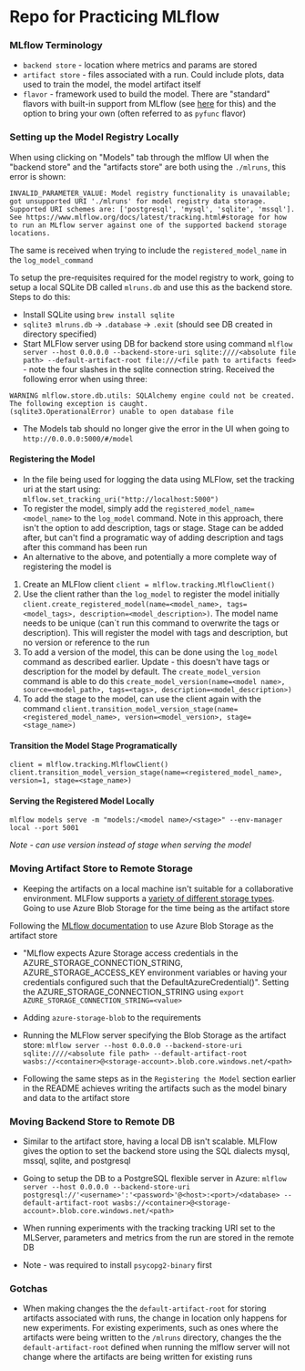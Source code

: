# Repo for Practicing MLflow


### MLflow Terminology

- `backend store` - location where metrics and params are stored
- `artifact store` - files associated with a run. Could include plots, data used to train the model, the model artifact itself
- `flavor` - framework used to build the model. There are "standard" flavors with built-in support from MLflow (see [here](https://www.mlflow.org/docs/latest/models.html#built-in-model-flavors) for this) and the option to bring your own (often referred to as `pyfunc` flavor) 


### Setting up the Model Registry Locally

When using clicking on "Models" tab through the mlflow UI when the "backend store" and the "artifacts store" are both using the `./mlruns`, this error is shown: 

```INVALID_PARAMETER_VALUE: Model registry functionality is unavailable; got unsupported URI './mlruns' for model registry data storage. Supported URI schemes are: ['postgresql', 'mysql', 'sqlite', 'mssql']. See https://www.mlflow.org/docs/latest/tracking.html#storage for how to run an MLflow server against one of the supported backend storage locations.``` 

The same is received when trying to include the `registered_model_name` in the `log_model_command`

To setup the pre-requisites required for the model registry to work, going to setup a local SQLite DB called `mlruns.db` and use this as the backend store. Steps to do this:

- Install SQLite using `brew install sqlite`
- `sqlite3 mlruns.db` -> `.database` -> `.exit` (should see DB created in directory specified)
- Start MLFlow server using DB for backend store using command `mlflow server --host 0.0.0.0 --backend-store-uri sqlite:////<absolute file path> --default-artifact-root file:///<file path to artifacts feed>` - note the four slashes in the sqlite connection string. Received the following error when using three:
``` 
WARNING mlflow.store.db.utils: SQLAlchemy engine could not be created. The following exception is caught.
(sqlite3.OperationalError) unable to open database file
```
- The Models tab should no longer give the error in the UI when going to `http://0.0.0.0:5000/#/model`

#### Registering the Model
- In the file being used for logging the data using MLFlow, set the tracking uri at the start using:
`mlflow.set_tracking_uri("http://localhost:5000")`
- To register the model, simply add the `registered_model_name=<model_name>` to the `log_model` command. Note in this approach, there isn't the option to add description, tags or stage. Stage can be added after, but can't find a programatic way of adding description and tags after this command has been run
- An alternative to the above, and potentially a more complete way of registering the model is 
1. Create an MLFlow client `client = mlflow.tracking.MlflowClient()`
2. Use the client rather than the `log_model` to register the model initially `client.create_registered_model(name=<model_name>, tags=<model_tags>, description=<model_description>)`. The model name needs to be unique (can`t run this command to overwrite the tags or description). This will register the model with tags and description, but no version or reference to the run
3. To add a version of the model, this can be done using the `log_model` command as described earlier. Update - this doesn't have tags or description for the model by default. The `create_model_version` command is able to do this `create_model_version(name=<model name>, source=<model_path>, tags=<tags>, description=<model_description>)`
4. To add the stage to the model, can use the client again with the command `client.transition_model_version_stage(name=<registered_model_name>, version=<model_version>, stage=<stage_name>)`

#### Transition the Model Stage Programatically
```
client = mlflow.tracking.MlflowClient()
client.transition_model_version_stage(name=<registered_model_name>, version=1, stage=<stage_name>)
```

#### Serving the Registered Model Locally
`mlflow models serve -m "models:/<model name>/<stage>" --env-manager local --port 5001`

*Note - can use version instead of stage when serving the model*

### Moving Artifact Store to Remote Storage

- Keeping the artifacts on a local machine isn't suitable for a collaborative environment. MLFlow supports a [variety of different storage types](https://www.mlflow.org/docs/latest/tracking.html#artifact-stores). Going to use Azure Blob Storage for the time being as the artifact store 

Following the [MLflow documentation](https://www.mlflow.org/docs/latest/tracking.html#azure-blob-storage) to use Azure Blob Storage as the artifact store

- "MLflow expects Azure Storage access credentials in the AZURE_STORAGE_CONNECTION_STRING, AZURE_STORAGE_ACCESS_KEY environment variables or having your credentials configured such that the DefaultAzureCredential()". Setting the AZURE_STORAGE_CONNECTION_STRING using `export AZURE_STORAGE_CONNECTION_STRING=<value>`

- Adding `azure-storage-blob` to the requirements

- Running the MLFlow server specifying the Blob Storage as the artifact store:
`mlflow server --host 0.0.0.0 --backend-store-uri sqlite:////<absolute file path> --default-artifact-root wasbs://<container>@<storage-account>.blob.core.windows.net/<path>`

- Following the same steps as in the `Registering the Model` section earlier in the README achieves writing the artifacts such as the model binary and data to the artifact store

### Moving Backend Store to Remote DB

- Similar to the artifact store, having a local DB isn't scalable. MLFlow gives the option to set the backend store using the SQL dialects mysql, mssql, sqlite, and postgresql

- Going to setup the DB to a PostgreSQL flexible server in Azure:
`mlflow server --host 0.0.0.0 --backend-store-uri postgresql://'<username>':'<password>'@<host>:<port>/<database> --default-artifact-root wasbs://<container>@<storage-account>.blob.core.windows.net/<path>`

- When running experiments with the tracking tracking URI set to the MLServer, parameters and metrics from the run are stored in the remote DB

- Note - was required to install `psycopg2-binary` first

### Gotchas
- When making changes the the `default-artifact-root` for storing artifacts associated with runs, the change in location only happens for new experiments. For existing experiments, such as ones where the artifacts were being written to the `/mlruns` directory, changes the the `default-artifact-root` defined when running the mlflow server will not change where the artifacts are being written for existing runs

